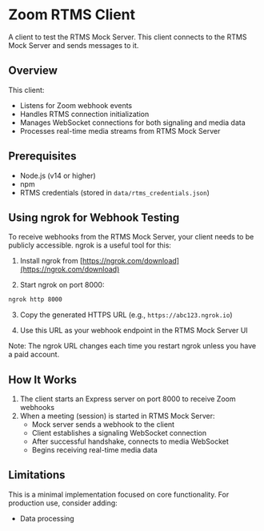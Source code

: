 # Zoom RTMS Client

A client to test the RTMS Mock Server. This client connects to the RTMS Mock Server and sends messages to it.

## Overview

This client:
- Listens for Zoom webhook events
- Handles RTMS connection initialization
- Manages WebSocket connections for both signaling and media data
- Processes real-time media streams from RTMS Mock Server

## Prerequisites

- Node.js (v14 or higher)
- npm
- RTMS credentials (stored in `data/rtms_credentials.json`)

## Using ngrok for Webhook Testing

To receive webhooks from the RTMS Mock Server, your client needs to be publicly accessible. ngrok is a useful tool for this:

1. Install ngrok from [https://ngrok.com/download](https://ngrok.com/download)

2. Start ngrok on port 8000:
```bash
ngrok http 8000
```

3. Copy the generated HTTPS URL (e.g., `https://abc123.ngrok.io`)

4. Use this URL as your webhook endpoint in the RTMS Mock Server UI

Note: The ngrok URL changes each time you restart ngrok unless you have a paid account.

## How It Works

1. The client starts an Express server on port 8000 to receive Zoom webhooks
2. When a meeting (session) is started in RTMS Mock Server:
   - Mock server sends a webhook to the client
   - Client establishes a signaling WebSocket connection
   - After successful handshake, connects to media WebSocket
   - Begins receiving real-time media data



## Limitations

This is a minimal implementation focused on core functionality. For production use, consider adding:
- Data processing
